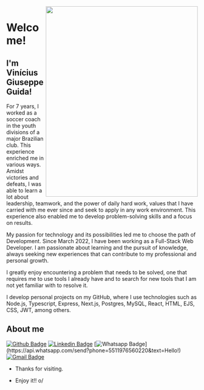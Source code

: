 <img align="right" width="400" height="500" src="https://i.ibb.co/p231LpL/foto-Perfil.png">
 
# Welcome!
 
## I'm Vinícius Giuseppe Guida!
 
For 7 years, I worked as a soccer coach in the youth divisions of a major Brazilian club. This experience enriched me in various ways. Amidst victories and defeats, I was able to learn a lot about leadership, teamwork, and the power of daily hard work, values that I have carried with me ever since and seek to apply in any work environment. This experience also enabled me to develop problem-solving skills and a focus on results.

My passion for technology and its possibilities led me to choose the path of Development. Since March 2022, I have been working as a Full-Stack Web Developer. I am passionate about learning and the pursuit of knowledge, always seeking new experiences that can contribute to my professional and personal growth.

I greatly enjoy encountering a problem that needs to be solved, one that requires me to use tools I already have and to search for new tools that I am not yet familiar with to resolve it.

I develop personal projects on my GitHub, where I use technologies such as Node.js, Typescript, Express, Next.js, Postgres, MySQL, React, HTML, EJS, CSS, JWT, among others.
 
## About me 
[![Github Badge](https://img.shields.io/badge/-Github-000?style=flat-square&logo=Github&logoColor=white&link=link_do_seu_perfil_no_github)](https://github.com/vinigiu)
[![Linkedin Badge](https://img.shields.io/badge/-LinkedIn-blue?style=flat-square&logo=Linkedin&logoColor=white&link=https://www.linkedin.com/in/vin%C3%ADcius-giuseppe-guida-71027239/)](https://www.linkedin.com/in/vin%C3%ADcius-giuseppe-guida-71027239/)
[![Whatsapp Badge](https://img.shields.io/badge/-Whatsapp-4CA143?style=flat-square&labelColor=4CA143&logo=whatsapp&logoColor=white&link=https://api.whatsapp.com/send?phone=5511976560220e&text=Hello!)](https://api.whatsapp.com/send?phone=5511976560220&text=Hello!)
[![Gmail Badge](https://img.shields.io/badge/-Gmail-c14438?style=flat-square&logo=Gmail&logoColor=white&link=mailto:viniciusgiuseppe1992@gmail.com)](mailto:viniciusgiuseppe1992@gmail.com)
 
- Thanks for visiting. 
 
- Enjoy it!! o/

<!--
**vinigiu/vinigiu** is a ✨ _special_ ✨ repository because its `README.md` (this file) appears on your GitHub profile.

Here are some ideas to get you started:

- 🔭 I’m currently working on ...
- 🌱 I’m currently learning ...
- 👯 I’m looking to collaborate on ...
- 🤔 I’m looking for help with ...
- 💬 Ask me about ...
- 📫 How to reach me: ...
- 😄 Pronouns: ...
- ⚡ Fun fact: ...
-->
